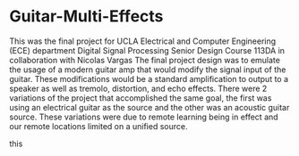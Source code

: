 # Guitar-Multi-Effects

This was the final project for UCLA Electrical and Computer Engineering (ECE) department Digital Signal Processing Senior Design Course 113DA in collaboration with Nicolas Vargas
The final project design was to emulate the usage of a modern guitar amp that would modify the signal input of the guitar. These modifications would be a standard amplification to output to a speaker as well as tremolo, distortion, and echo effects.
There were 2 variations of the project that accomplished the same goal, the first was using an electrical guitar as the source and the other was an acoustic guitar source.
These variations were due to remote learning being in effect and our remote locations limited on a unified source. 




this

